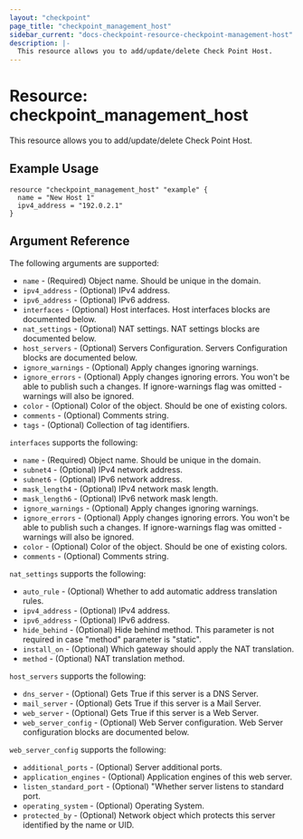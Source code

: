 ```yaml
---
layout: "checkpoint"
page_title: "checkpoint_management_host"
sidebar_current: "docs-checkpoint-resource-checkpoint-management-host"
description: |-
  This resource allows you to add/update/delete Check Point Host.
---
```


# Resource: checkpoint_management_host

This resource allows you to add/update/delete Check Point Host.

## Example Usage


```hcl
resource "checkpoint_management_host" "example" {
  name = "New Host 1"
  ipv4_address = "192.0.2.1"
}

```

## Argument Reference

The following arguments are supported:

* `name` - (Required) Object name. Should be unique in the domain.
* `ipv4_address` - (Optional) IPv4 address.
* `ipv6_address` - (Optional) IPv6 address.
* `interfaces` - (Optional) Host interfaces. Host interfaces blocks are documented below.
* `nat_settings` - (Optional) NAT settings. NAT settings blocks are documented below.
* `host_servers` - (Optional) Servers Configuration. Servers Configuration blocks are documented below.
* `ignore_warnings` - (Optional) Apply changes ignoring warnings.
* `ignore_errors` - (Optional) Apply changes ignoring errors. You won't be able to publish such a changes. If ignore-warnings flag was omitted - warnings will also be ignored.
* `color` - (Optional) Color of the object. Should be one of existing colors.
* `comments` - (Optional) Comments string.
* `tags` - (Optional) Collection of tag identifiers.


`interfaces` supports the following:

* `name` - (Required) Object name. Should be unique in the domain.
* `subnet4` - (Optional) IPv4 network address.
* `subnet6` - (Optional) IPv6 network address.
* `mask_length4` - (Optional) IPv4 network mask length.
* `mask_length6` - (Optional) IPv6 network mask length.
* `ignore_warnings` - (Optional) Apply changes ignoring warnings.
* `ignore_errors` - (Optional) Apply changes ignoring errors. You won't be able to publish such a changes. If ignore-warnings flag was omitted - warnings will also be ignored.
* `color` - (Optional) Color of the object. Should be one of existing colors.
* `comments` - (Optional) Comments string.

`nat_settings` supports the following:

* `auto_rule` - (Optional) Whether to add automatic address translation rules.
* `ipv4_address` - (Optional) IPv4 address.
* `ipv6_address` - (Optional) IPv6 address.
* `hide_behind` - (Optional) Hide behind method. This parameter is not required in case \"method\" parameter is \"static\".
* `install_on` - (Optional) Which gateway should apply the NAT translation.
* `method` - (Optional) NAT translation method.

`host_servers` supports the following:

* `dns_server` - (Optional) Gets True if this server is a DNS Server.
* `mail_server` - (Optional) Gets True if this server is a Mail Server.
* `web_server` - (Optional) Gets True if this server is a Web Server.
* `web_server_config` - (Optional) Web Server configuration. Web Server configuration blocks are documented below.

`web_server_config` supports the following:

* `additional_ports` - (Optional) Server additional ports.
* `application_engines` - (Optional) Application engines of this web server.
* `listen_standard_port` - (Optional) "Whether server listens to standard port.
* `operating_system` - (Optional) Operating System.
* `protected_by` - (Optional) Network object which protects this server identified by the name or UID.
